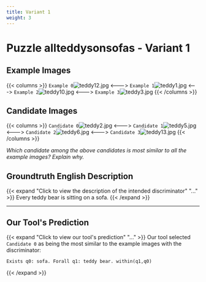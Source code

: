 ```yaml
---
title: Variant 1
weight: 3
---
```


# Puzzle allteddysonsofas - Variant 1

## Example Images
{{< columns >}}
`Example 0`![teddy12.jpg](/natscene_data/images/teddy12.jpg)
<--->
`Example 1`![teddy1.jpg](/natscene_data/images/teddy1.jpg)
<--->
`Example 2`![teddy10.jpg](/natscene_data/images/teddy10.jpg)
<--->
`Example 3`![teddy3.jpg](/natscene_data/images/teddy3.jpg)
{{< /columns >}}

## Candidate Images
{{< columns >}}
`Candidate 0`![teddy2.jpg](/natscene_data/images/teddy2.jpg)
<--->
`Candidate 1`![teddy5.jpg](/natscene_data/images/teddy5.jpg)
<--->
`Candidate 2`![teddy6.jpg](/natscene_data/images/teddy6.jpg)
<--->
`Candidate 3`![teddy13.jpg](/natscene_data/images/teddy13.jpg)
{{< /columns >}}

*Which candidate among the above candidates is most similar to all the example images? Explain why.*

## Groundtruth English Description

{{< expand "Click to view the description of the intended discriminator" "..." >}}
Every teddy bear is sitting on a sofa.
{{< /expand >}}

---



## Our Tool's Prediction

{{< expand "Click to view our tool's prediction" "..." >}}
Our tool selected `Candidate 0` as being the most similar to the example images with the discriminator:
```plaintext
Exists q0: sofa. Forall q1: teddy bear. within(q1,q0)
```
{{< /expand >}}
